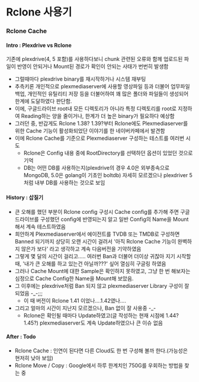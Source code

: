 # Rclone 사용기 

### Rclone Cache

#### Intro : Plexdrive vs Rclone


기존에 plexdrive(4, 5 포함)를 사용하다보니 chunk 관련된 오류와 함께 업로드된 파일이 반영이 안되거나 Mount된 경로가 확인이 안되는 사태가 번번히 발생함

  - 그럴때마다 plexdrive binary를 재시작하거나 시스템 재부팅
  - 추측키론 개인적으로 plexmediaserver에 사용할 영상파일 등과 더불어 업무파일 백업, 개인적인 유틸리티 저장 등을 더불어하여 꽤 많은 폴더와 파일들이 생성되어 한계에 도달하였다 판단함.
  - 이에, 구글드라이브 root내 모든 디렉토리가 아니라 특정 디렉토리를 root로 지정하여 Reading하는 양을 줄이거나, 한계가 더 높은 binary가 필요하다 예상함
  - 그러던 중, 반갑게도 Rclone 1.38? 1.39?부터 Rclone에도 Plexmediaserver를 위한 Cache 기능이 활성화되었단 이야기를 한 네이버카페에서 발견함
  - 이에 Rclone Cache를 기준으로 Plexmediaserver 구성하는 테스트를 여러번 시도
    - Rclone은 Config 내용 중에 RootDirectory를 선택하던 옵션이 있었던 것으로 기억
    - DB는 어떤 DB를 사용하는지(plexdrive의 경우 4.0은 외부종속으로 MongoDB, 5.0은 golang이 기초인 boltdb) 자세히 모르겠으나 plexdriver 5처럼 내부 DB를 사용하는 것으로 보임
    
#### History : 삽질기

  - 큰 오해를 했던 부분이 Rclone config 구성시 Cache config를 추가해 주면 구글드라이브를 구성했던 config에 반영되는지 알고 일반 Config의 Name을 Mount해서 계속 테스트하였음
  - 희안하게 Plexmediaserver에서 에이전트를 TVDB 또는 TMDB로 구성하면 Banned 되기까지 상당히 오랜 시간이 걸려서 '아직 Rclone Cache 기능이 완벽하지 않은가 보다' 라고 생각하고 계속 다음버전을 기약하였음
  - 그렇게 몇 달의 시간이 걸리고..... 여러번 Ban과 더불어 더이상 귀찮아 지기 시작할 때, '내가 큰 오해를 하고 있는건 아닐까???' 싶어 열심히 구글링 하였음
  - 그러나 Cache Mount에 대한 Sample은 확인하지 못하였고, 그냥 한 번 해보자는 심정으로 Cache Config한 Name을 Mount해 보았음.
  - 그 이후에는 plexdrive처럼 Ban 되지 않고 plexmediaserver Library 구성이 잘 되었음 -_-;;;
    - 이 때 버전이 Rclone 1.41 이었나....1.42였나....
  - 그리고 얼마의 시간이 지난지 모르겠으나, Ban 없이 잘 사용중 -_- 
    - Rclone은 확인될 때마다 Update하였고(글 작성하는 현재 시점에 1.44? 1.45?) plexmediaserver도 계속 Update하였으나 큰 이슈 없음

#### After : Todo
  
  - Rclone Cache : 인연이 된다면 다른 Cloud도 한 번 구성해 볼까 한다.(가능성은 현저히 낮아 보임)
  - Rclone Move / Copy : Google에서 하루 한계치인 750G를 우회하는 방법을 찾는 중
 
